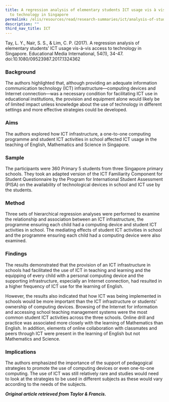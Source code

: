 ```yaml
---
title: A regression analysis of elementary students ICT usage vis à vis access
  to technology in Singapore
permalink: /elis/resources/read/research-summaries/ict/analysis-of-student-usage-vis-a-vis-access-to-technology/
description: ""
third_nav_title: ICT
---
```

Tay, L. Y., Nair, S. S., & Lim, C. P. (2017). A regression analysis of elementary students’ ICT usage vis-à-vis access to technology in Singapore. Educational Media International, 54(1), 34-47. doi:10.1080/09523987.2017.1324362

### Background

The authors highlighted that, although providing an adequate information communication technology (ICT) infrastructure—computing devices and Internet connection—was a necessary condition for facilitating ICT use in educational institutions, the provision and equipment alone would likely be of limited impact unless knowledge about the use of technology in different settings and more effective strategies could be developed. 

### Aims

The authors explored how ICT infrastructure, a one-to-one computing programme and student ICT activities in school affected ICT usage in the teaching of English, Mathematics and Science in Singapore.   

### Sample

The participants were 360 Primary 5 students from three Singapore primary schools. They took an adapted version of the ICT Familiarity Component for Student Questionnaire by the Program for International Student Assessment (PISA) on the availability of technological devices in school and ICT use by the students.   

### Method

Three sets of hierarchical regression analyses were performed to examine the relationship and association between an ICT infrastructure, the programme ensuring each child had a computing device and student ICT activities in school. The mediating effects of student ICT activities in school and the programme ensuring each child had a computing device were also examined.   

### Findings

The results demonstrated that the provision of an ICT infrastructure in schools had facilitated the use of ICT in teaching and learning and the equipping of every child with a personal computing device and the supporting infrastructure, especially an Internet connection, had resulted in a higher frequency of ICT use for the learning of English. 

  

However, the results also indicated that how ICT was being implemented in schools would be more important than the ICT infrastructure or students’ ownership of computing devices. Browsing of the Internet for information and accessing school teaching management systems were the most common student ICT activities across the three schools. Online drill and practice was associated more closely with the learning of Mathematics than English. In addition, elements of online collaboration with classmates and peers through ICT were present in the learning of English but not Mathematics and Science.   
### Implications

The authors emphasized the importance of the support of pedagogical strategies to promote the use of computing devices or even one-to-one computing. The use of ICT was still relatively rare and studies would need to look at the strategies to be used in different subjects as these would vary according to the needs of the subjects.


_**Original article retrieved from Taylor & Francis.**_